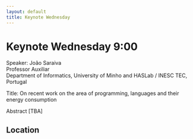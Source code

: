 ```yaml
---
layout: default
title: Keynote Wednesday
---
```


# Keynote Wednesday 9:00

Speaker: João Saraiva<br>
Professor Auxiliar<br>
Department of Informatics, University of Minho and HASLab / INESC TEC, Portugal

Title: On recent work on the area of programming, languages and their energy consumption

Abstract
[TBA]

## Location



